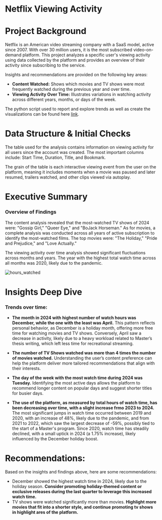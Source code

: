 # Netflix Viewing Activity

# Project Background

Netflix is an American video streaming company with a SaaS model, active since 2007. With over 30 million users, it is the most subscribed video-on-demand platform. This project analyzes a specific user's viewing activity using data collected by the platform and provides an overview of their activity since subscribing to the service.

Insights and recommendations are provided on the following key areas:

- **Content Watched:** Shows which movies and TV shows were most frequently watched during the previous year and over time.
- **Viewing Activity Over Time:** Illustrates variations in watching activity across different years, months, or days of the week.



The python script used to report and explore trends as well as create the visualizations can be found here [link](https://github.com/tatiana-litvin/netflix_viewing_activity/blob/main/netflix-analysis.ipynb).



# Data Structure & Initial Checks

The table used for the analysis contains information on viewing activity for all users since the account was created. The most important columns include: Start Time, Duration, Title, and Bookmark.

The grain of the table is each interactive viewing event from the user on the platform, meaning it includes moments when a movie was paused and later resumed, trailers watched, and other clips viewed via autoplay.



# Executive Summary

### Overview of Findings

The content analysis revealed that the most-watched TV shows of 2024 were: "Gossip Girl," "Queer Eye," and "BoJack Horseman." As for movies, a complete analysis was conducted across all years of active subscription to identify the most-watched films. The top movies were: "The Holiday," "Pride and Prejudice," and "Love Actually."

The viewing activity over time analysis showed significant fluctuations across months and years. The year with the highest total watch time across all months was 2020, likely due to the pandemic.

![hours_watched](https://github.com/user-attachments/assets/5dd19d66-04dc-40dd-b9d6-8c9b0dc00ccc)


# Insights Deep Dive

### Trends over time:

* **The month in 2024 with highest number of watch hours was December, while the one with the least was April.** This pattern reflects personal behavior, as December is a holiday month, offering more free time for watching movies and TV shows. Conversely, April saw a decrease in activity, likely due to a heavy workload related to Master’s thesis writing, which left less time for recreational streaming.
  
* **The number of TV Shows watched was more than 4 times the number of movies watched.** Understanding the user’s content preference can help the platform deliver more tailored recommendations that align with their interests.
  
* **The day of the week with the most watch time during 2024 was Tuesday.** Identifying the most active days allows the platform to recommend longer content on popular days and suggest shorter titles for busier days.
  
* **The use of the platform, as measured by total hours of watch time, has been decreasing over time, with a slight increase frmo 2023 to 2024.** The most significant jumps in watch time occurred between 2019 and 2020, with an increase of 48%, likely due to the pandemic, and from 2021 to 2022, which saw the largest decrease of -59%, possibly tied to the start of a Master's program. Since 2020, watch time has steadily declined, with a small uptick in 2024 (a 1.75% increase), likely influenced by the December holiday boost.




# Recommendations:

Based on the insights and findings above, here are some recommendations: 

* December showed the highest watch time in 2024, likely due to the holiday season. **Consider promoting holiday-themed content or exclusive releases during the last quarter to leverage this increased watch time.**
* TV shows were watched significantly more than movies. **Highlight more movies that fit into a shorter style, and continue promoting tv shows in highlight ares of the platform.**

  
